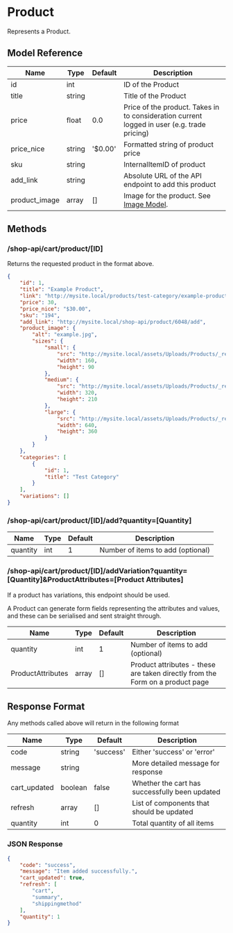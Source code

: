# Product

Represents a Product.

## Model Reference

| Name          | Type              | Default | Description                                                                                 |
|---------------|-------------------|---------|---------------------------------------------------------------------------------------------|
| id            | int               |         | ID of the Product                                                                           |
| title         | string            |         | Title of the Product                                                                        |
| price         | float             | 0.0     | Price of the product. Takes in to consideration current logged in user (e.g. trade pricing) |
| price_nice    | string            | '$0.00' | Formatted string of product price                                                           |
| sku           | string            |         | InternalItemID of product                                                                   |
| add_link      | string            |         | Absolute URL of the API endpoint to add this product                                        |
| product_image | array<ImageModel> | []      | Image for the product. See [Image Model](image.md).                                         |

## Methods

### /shop-api/cart/product/[ID]

Returns the requested product in the format above.

```json
{
    "id": 1,
    "title": "Example Product",
    "link": "http://mysite.local/products/test-category/example-product/",
    "price": 30,
    "price_nice": "$30.00",
    "sku": "194",
    "add_link": "http://mysite.local/shop-api/product/6048/add",
    "product_image": {
        "alt": "example.jpg",
        "sizes": {
            "small": {
                "src": "http://mysite.local/assets/Uploads/Products/_resampled/FillWzE2MCw5MF0/example.jpg",
                "width": 160,
                "height": 90
            },
            "medium": {
                "src": "http://mysite.local/assets/Uploads/Products/_resampled/FillWzMyMCwyMTBd/example.jpg",
                "width": 320,
                "height": 210
            },
            "large": {
                "src": "http://mysite.local/assets/Uploads/Products/_resampled/FillWzY0MCwzNjBd/example.jpg",
                "width": 640,
                "height": 360
            }
        }
    },
    "categories": [
        {
            "id": 1,
            "title": "Test Category"
        }
    ],
    "variations": []
}
```

### /shop-api/cart/product/[ID]/add?quantity=[Quantity]

| Name      | Type | Default | Description                       |
|-----------|----- |---------|-----------------------------------|
| quantity  | int  | 1       | Number of items to add (optional) |

### /shop-api/cart/product/[ID]/addVariation?quantity=[Quantity]&ProductAttributes=[Product Attributes]

If a product has variations, this endpoint should be used. 

A Product can generate form fields representing the attributes and values, and these can be serialised and sent straight through.

| Name              | Type  | Default | Description                                                                   |
|-------------------|-------|---------|-------------------------------------------------------------------------------|
| quantity          | int   | 1       | Number of items to add (optional)                                             |
| ProductAttributes | array | []      | Product attributes - these are taken directly from the Form on a product page |

## Response Format

Any methods called above will return in the following format

| Name         | Type    | Default   | Description                                    |
|--------------|---------|-----------|------------------------------------------------|
| code         | string  | 'success' | Either 'success' or 'error'                    |
| message      | string  |           | More detailed message for response             |
| cart_updated | boolean | false     | Whether the cart has successfully been updated |
| refresh      | array   | []        | List of components that should be updated      |
| quantity     | int     | 0         | Total quantity of all items                    |

### JSON Response

```json
{
    "code": "success",
    "message": "Item added successfully.",
    "cart_updated": true,
    "refresh": [
        "cart",
        "summary",
        "shippingmethod"
    ],
    "quantity": 1
}
```